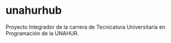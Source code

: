 # unahurhub
Proyecto Integrador de la carrera de Tecnicatura Universitaria en Programación de la UNAHUR.
